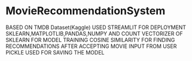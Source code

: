 # MovieRecommendationSystem
BASED ON TMDB Dataset(Kaggle)
USED STREAMLIT FOR DEPLOYMENT
SKLEARN,MATPLOTLIB,PANDAS,NUMPY AND COUNT VECTORIZER OF SKLEARN FOR MODEL TRAINING 
COSINE SIMILARITY FOR FINDING RECOMMENDATIONS AFTER ACCEPTING MOVIE INPUT FROM USER 
PICKLE USED FOR SAVING THE MODEL 
